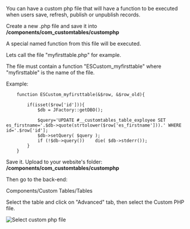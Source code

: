 You can have a custom php file that will have a function to be executed when users save, refresh, publish or unpublish records.

Create a new .php file and save it into **/components/com_customtables/customphp**

A special named function from this file will be executed.

Lets call the file "myfirsttable.php" for example.

The file must contain a function "ESCustom_myfirsttable" where "myfirsttable" is the name of the file.

Example:

```
    function ESCustom_myfirsttable(&$row, &$row_old){

        if(isset($row['id'])){
            $db = JFactory::getDBO();

            $query='UPDATE #__customtables_table_exployee SET es_firstname='.$db->quote(strtolower($row['es_firstname'])).' WHERE id='.$row['id'];
            $db->setQuery( $query );
            if (!$db->query())    die( $db->stderr());
        }
    }
```

Save it. Upload to your website's folder: **/components/com_customtables/customphp**

Then go to the back-end:

Components/Custom Tables/Tables

Select the table and click on "Advanced" tab, then select the Custom PHP file.


![Select custom php file](https://raw.githubusercontent.com/joomlaboat/custom-tables/master/docs/images/custom_php_file_select.png)
